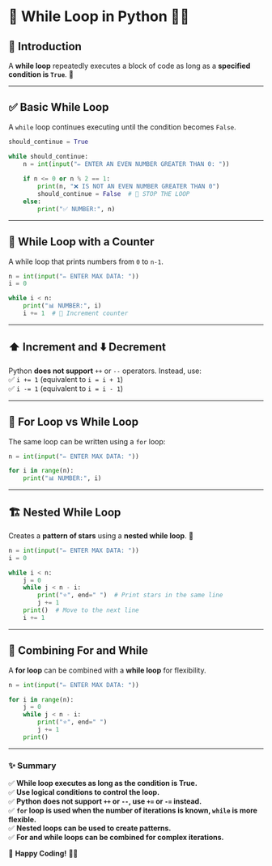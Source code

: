 # 🔄 While Loop in Python 🐍🚀

## 📌 Introduction  
A **while loop** repeatedly executes a block of code as long as a **specified condition is `True`**. 🔁

---

## ✅ Basic While Loop  
A `while` loop continues executing until the condition becomes `False`.

```python
should_continue = True

while should_continue:
    n = int(input("✏️ ENTER AN EVEN NUMBER GREATER THAN 0: "))
    
    if n <= 0 or n % 2 == 1:
        print(n, "❌ IS NOT AN EVEN NUMBER GREATER THAN 0")
        should_continue = False  # 🛑 STOP THE LOOP
    else:
        print("✅ NUMBER:", n)
```

---

## 🔢 While Loop with a Counter  
A while loop that prints numbers from `0` to `n-1`.  

```python
n = int(input("✏️ ENTER MAX DATA: "))
i = 0

while i < n:
    print("📊 NUMBER:", i)
    i += 1  # 🔺 Increment counter
```

---

## ⬆️ Increment and ⬇️ Decrement  
Python **does not support** `++` or `--` operators. Instead, use:  
✅ `i += 1` (equivalent to `i = i + 1`)  
✅ `i -= 1` (equivalent to `i = i - 1`)  

---

## 🔁 For Loop vs While Loop  
The same loop can be written using a `for` loop:  

```python
n = int(input("✏️ ENTER MAX DATA: "))

for i in range(n):
    print("📊 NUMBER:", i)
```

---

## 🏗️ Nested While Loop  
Creates a **pattern of stars** using a **nested while loop**. 🌟

```python
n = int(input("✏️ ENTER MAX DATA: "))
i = 0

while i < n:
    j = 0
    while j < n - i:
        print("⭐", end=" ")  # Print stars in the same line
        j += 1
    print()  # Move to the next line
    i += 1
```

---

## 🔄 Combining For and While  
A **for loop** can be combined with a **while loop** for flexibility.  

```python
n = int(input("✏️ ENTER MAX DATA: "))

for i in range(n):
    j = 0
    while j < n - i:
        print("⭐", end=" ")
        j += 1
    print()
```

---

### ✨ Summary  
✅ **While loop executes as long as the condition is True.**  
✅ **Use logical conditions to control the loop.**  
✅ **Python does not support `++` or `--`, use `+=` or `-=` instead.**  
✅ **`for` loop is used when the number of iterations is known, `while` is more flexible.**  
✅ **Nested loops can be used to create patterns.**  
✅ **For and while loops can be combined for complex iterations.**  

🚀 **Happy Coding!** 🐍🔥


